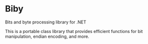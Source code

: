 # Biby
Bits and byte processing library for .NET

This is a portable class library that provides efficient functions for
bit manipulation, endian encoding, and more.
